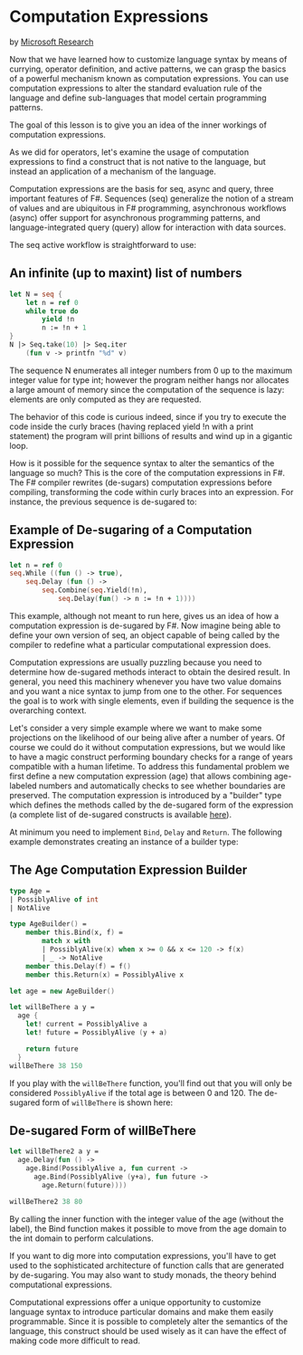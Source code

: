 # Computation Expressions
by [Microsoft Research](https://www.microsoft.com/en-us/research/)

Now that we have learned how to customize language syntax by means of currying, operator definition, and active patterns, we can grasp the basics of a powerful mechanism known as computation expressions. You can use computation expressions to alter the standard evaluation rule of the language and define sub-languages that model certain programming patterns.

The goal of this lesson is to give you an idea of the inner workings of computation expressions.

As we did for operators, let's examine the usage of computation expressions to find a construct that is not native to the language, but instead an application of a mechanism of the language.

Computation expressions are the basis for seq, async and query, three important features of F#. Sequences (seq) generalize the notion of a stream of values and are ubiquitous in F# programming, asynchronous workflows (async) offer support for asynchronous programming patterns, and language-integrated query (query) allow for interaction with data sources.

The seq active workflow is straightforward to use:

## An infinite (up to maxint) list of numbers

```fsharp
let N = seq {
    let n = ref 0
    while true do
        yield !n
        n := !n + 1
}
N |> Seq.take(10) |> Seq.iter 
    (fun v -> printfn "%d" v)
```

The sequence N enumerates all integer numbers from 0 up to the maximum integer value for type int; however the program neither hangs nor allocates a large amount of memory since the computation of the sequence is lazy: elements are only computed as they are requested.

The behavior of this code is curious indeed, since if you try to execute the code inside the curly braces (having replaced yield !n with a print statement) the program will print billions of results and wind up in a gigantic loop.

How is it possible for the sequence syntax to alter the semantics of the language so much? This is the core of the computation expressions in F#. The F# compiler rewrites (de-sugars) computation expressions before compiling, transforming the code within curly braces into an expression. For instance, the previous sequence is de-sugared to:

## Example of De-sugaring of a Computation Expression

```fsharp
let n = ref 0
seq.While ((fun () -> true), 
    seq.Delay (fun () ->
        seq.Combine(seq.Yield(!n), 
            seq.Delay(fun() -> n := !n + 1))))
```

This example, although not meant to run here, gives us an idea of how a computation expression is de-sugared by F#. Now imagine being able to define your own version of seq, an object capable of being called by the compiler to redefine what a particular computational expression does.

Computation expressions are usually puzzling because you need to determine how de-sugared methods interact to obtain the desired result. In general, you need this machinery whenever you have two value domains and you want a nice syntax to jump from one to the other. For sequences the goal is to work with single elements, even if building the sequence is the overarching context.

Let's consider a very simple example where we want to make some projections on the likelihood of our being alive after a number of years. Of course we could do it without computation expressions, but we would like to have a magic construct performing boundary checks for a range of years compatible with a human lifetime. To address this fundamental problem we first define a new computation expression (age) that allows combining age-labeled numbers and automatically checks to see whether boundaries are preserved. The computation expression is introduced by a "builder" type which defines the methods called by the de-sugared form of the expression (a complete list of de-sugared constructs is available [here](https://msdn.microsoft.com/visualfsharpdocs/conceptual/computation-expressions-%5bfsharp%5d)).

At minimum you need to implement `Bind`, `Delay` and `Return`. The following example demonstrates creating an instance of a builder type:

## The Age Computation Expression Builder

```fsharp
type Age =
| PossiblyAlive of int
| NotAlive

type AgeBuilder() =
    member this.Bind(x, f) =
        match x with
        | PossiblyAlive(x) when x >= 0 && x <= 120 -> f(x)
        | _ -> NotAlive
    member this.Delay(f) = f()
    member this.Return(x) = PossiblyAlive x

let age = new AgeBuilder()

let willBeThere a y =
  age { 
    let! current = PossiblyAlive a
    let! future = PossiblyAlive (y + a)

    return future
  }
willBeThere 38 150
```

If you play with the `willBeThere` function, you'll find out that you will only be considered `PossiblyAlive` if the total age is between 0 and 120. The de-sugared form of `willBeThere` is shown here:

## De-sugared Form of willBeThere

```fsharp
let willBeThere2 a y =
  age.Delay(fun () -> 
    age.Bind(PossiblyAlive a, fun current ->
      age.Bind(PossiblyAlive (y+a), fun future ->
        age.Return(future))))

willBeThere2 38 80
```

By calling the inner function with the integer value of the age (without the label), the Bind function makes it possible to move from the age domain to the int domain to perform calculations.

If you want to dig more into computation expressions, you'll have to get used to the sophisticated architecture of function calls that are generated by de-sugaring. You may also want to study monads, the theory behind computational expressions.

Computational expressions offer a unique opportunity to customize language syntax to introduce particular domains and make them easily programmable. Since it is possible to completely alter the semantics of the language, this construct should be used wisely as it can have the effect of making code more difficult to read.
